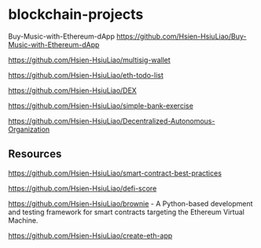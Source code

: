 # blockchain-projects

Buy-Music-with-Ethereum-dApp https://github.com/Hsien-HsiuLiao/Buy-Music-with-Ethereum-dApp

https://github.com/Hsien-HsiuLiao/multisig-wallet

https://github.com/Hsien-HsiuLiao/eth-todo-list

https://github.com/Hsien-HsiuLiao/DEX

https://github.com/Hsien-HsiuLiao/simple-bank-exercise

https://github.com/Hsien-HsiuLiao/Decentralized-Autonomous-Organization



## Resources
https://github.com/Hsien-HsiuLiao/smart-contract-best-practices

https://github.com/Hsien-HsiuLiao/defi-score

https://github.com/Hsien-HsiuLiao/brownie - A Python-based development and testing framework for smart contracts targeting the Ethereum Virtual Machine.

https://github.com/Hsien-HsiuLiao/create-eth-app




